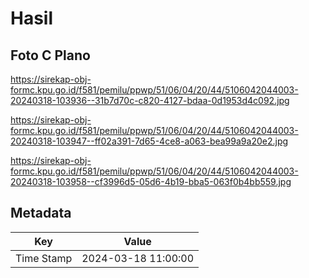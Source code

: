 # Hasil

## Foto C Plano

https://sirekap-obj-formc.kpu.go.id/f581/pemilu/ppwp/51/06/04/20/44/5106042044003-20240318-103936--31b7d70c-c820-4127-bdaa-0d1953d4c092.jpg

https://sirekap-obj-formc.kpu.go.id/f581/pemilu/ppwp/51/06/04/20/44/5106042044003-20240318-103947--ff02a391-7d65-4ce8-a063-bea99a9a20e2.jpg

https://sirekap-obj-formc.kpu.go.id/f581/pemilu/ppwp/51/06/04/20/44/5106042044003-20240318-103958--cf3996d5-05d6-4b19-bba5-063f0b4bb559.jpg


## Metadata

| Key        | Value               |
| ---------- | ------------------- |
| Time Stamp | 2024-03-18 11:00:00 |



